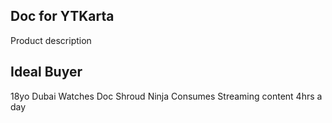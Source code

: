 ## Doc for YTKarta
Product description


## Ideal Buyer
18yo
Dubai
Watches Doc Shroud Ninja 
Consumes Streaming content 4hrs a day

